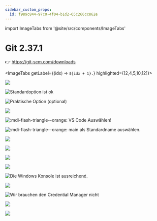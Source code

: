 ```yaml
---
sidebar_custom_props:
  id: f989c844-97c0-4f04-b1d2-65c266cc862e
---
```


import ImageTabs from '@site/src/components/ImageTabs'

# Git 2.37.1

👉 https://git-scm.com/downloads


<ImageTabs getLabel={(idx) => `${idx + 1}.`} highlighted={[2,4,5,10,12]}>

![](images/git-1.png)

![Standardoption ist ok](images/git-2.png)

![Praktische Option (optional)](images/git-3.png)

![](images/git-4.png)

![:mdi-flash-triangle--orange: VS Code Auswählen!](images/git-5.png)

![:mdi-flash-triangle--orange: `main` als Standardname auswählen.](images/git-6.png)

![](images/git-7.png)

![](images/git-8.png)

![](images/git-9.png)

![](images/git-10.png)

![Die Windows Konsole ist ausreichend.](images/git-11.png)

![](images/git-12.png)

![Wir brauchen den Credential Manager nicht](images/git-13.png)

![](images/git-14.png)

![](images/git-15.png)
</ImageTabs>